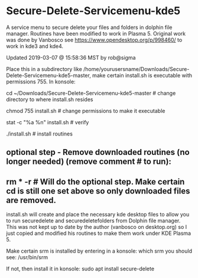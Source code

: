 # Secure-Delete-Servicemenu-kde5
A service menu to secure delete your files and folders in dolphin file manager.
Routines have been modified to work in Plasma 5.  Original work was done by Vanbosco
see https://www.opendesktop.org/p/998460/ to work in kde3 and kde4.

Updated 2019-03-07 @ 15:58:36 MST by rob@sigma

Place this in a subdirectory like /home/yourusersname/Downloads/Secure-Delete-Servicemenu-kde5-master, make certain install.sh is executable with permissions 755.
In konsole:              

cd ~/Downloads/Secure-Delete-Servicemenu-kde5-master # change directory to where install.sh resides

chmod 755 install.sh                                 # change permissions to make it executable

stat -c "%a %n" install.sh                           # verify 

./install.sh                                         # install routines 

## optional step - Remove downloaded routines (no longer needed) (remove comment # to run):

## rm * -r                        # Will do the optional step. Make certain cd is still one set above so only downloaded files are removed.
  
install.sh will create and place the necessary kde desktop files to allow you to run securedelete and securedeletefolders from Dolphin file manager.  
This was not kept up to date by the author (vanbosco on desktop.org) so I just copied and modified his routines to make them work under KDE Plasma 5.

Make certain srm is installed by entering in a konsole:
which srm
you should see:
/usr/bin/srm

If not, then install it in konsole:
sudo apt install secure-delete   
